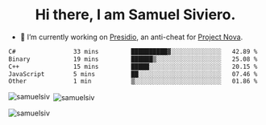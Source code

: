 <h1 align="center">Hi there, I am Samuel Siviero.</h1>

- 🔭 I’m currently working on [Presidio](https://presidio.ac), an anti-cheat for [Project Nova](https://discord.gg/novafn).

<!--START_SECTION:waka-->

```txt
C#                33 mins         ██████████▓░░░░░░░░░░░░░░   42.89 %
Binary            19 mins         ██████▒░░░░░░░░░░░░░░░░░░   25.08 %
C++               15 mins         █████░░░░░░░░░░░░░░░░░░░░   20.15 %
JavaScript        5 mins          ██░░░░░░░░░░░░░░░░░░░░░░░   07.46 %
Other             1 min           ▒░░░░░░░░░░░░░░░░░░░░░░░░   01.86 %
```

<!--END_SECTION:waka-->

<p><img align="left" src="https://github-readme-stats.vercel.app/api/top-langs?username=samuelsiv&show_icons=true&locale=en&layout=compact&theme=radical" alt="samuelsiv" /></p>

<p>&nbsp;<img align="center" src="https://github-readme-stats.vercel.app/api?username=samuelsiv&show_icons=true&locale=en&theme=radical" alt="samuelsiv" /></p>
<p align="left"> <img src="https://komarev.com/ghpvc/?username=samuelsiv&label=Profile%20views&color=0e75b6&style=flat" alt="samuelsiv" /> </p>
